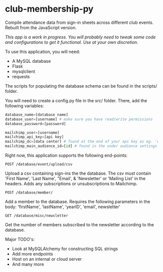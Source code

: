 # club-membership-py
Compile attendance data from sign-in sheets across different club events. Rebuilt from the JavaScript version.

*This app is a work in progress. You will probably need to tweak some code and configurations to get it functional. Use at your own discretion.*

To use this application, you will need:
* A MySQL database
* Flask
* mysqlclient
* requests

The scripts for populating the database schema can be found in the scripts/ folder.

You will need to create a config.py file in the src/ folder. There, add the following variables:
```Python
database_name=[database name]
database_user=[username] # make sure you have read/write permissions
database_password=[password]

mailchimp_user=[username]
mailchimp_api_key=[api key]
mailchimp_dc=[data center] # found at the end of your api key as eg. 'us5'
mailchimp_main_audience_id=[id] # found in the under audience settings
```

Right now, this application supports the following end-points:
```
POST /database/event/upload/csv
```
Upload a csv containing sign-ins the the database. The csv must contain 'First Name', 'Last Name', "Email', & 'Newsletter' or 'Mailing List' in the headers. Adds any subscriptions or unsubscriptions to Mailchimp.

```
POST /database/member/
```
Add a member to the database. Requires the following parameters in the body:
  'firstName', 'lastName', 'yearID', 'email', newsletter'

```
GET /database/misc/newsletter
```
Get the number of members subscribed to the newsletter according to the database.

Major TODO's:
* Look at MySQLAlchemy for constructing SQL strings
* Add more endpoints
* Host on an internal or cloud server
* And many more
